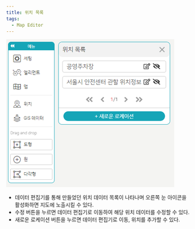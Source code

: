 ```yaml
---
title: 위치 목록
tags:
  - Map Editor
---
```


![Maps Location](./44.png)
- 데이터 편집기를 통해 만들었던 위치 데이터 목록이 나타나며 오른쪽 눈 아이콘을 활성화하면 지도에 노출시킬 수 있다.
- 수정 버튼을 누르면 데이터 편집기로 이동하여 해당 위치 데이터를 수정할 수 있다.
- 새로운 로케이션 버튼을 누르면 데이터 편집기로 이동, 위치를 추가할 수 있다.
<br/><br/>